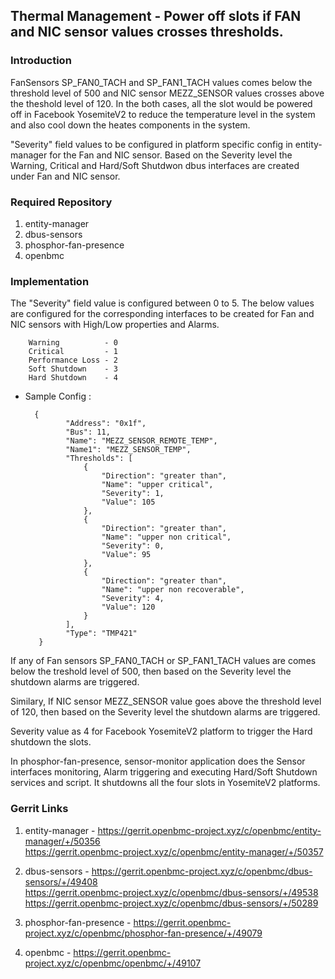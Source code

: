## Thermal Management - Power off slots if FAN and NIC sensor values crosses thresholds.

### Introduction

FanSensors SP_FAN0_TACH and SP_FAN1_TACH values comes below the threshold level
of 500 and NIC sensor MEZZ_SENSOR values crosses above the theshold level of
120. In the both cases, all the slot would be powered off in Facebook
YosemiteV2 to reduce the temperature level in the system and also cool down
the heates components in the system.

"Severity" field values to be configured in platform specific config in
entity-manager for the Fan and NIC sensor. Based on the Severity level the
Warning, Critical and Hard/Soft Shutdwon dbus interfaces are created under Fan
and NIC sensor.

### Required Repository

1. entity-manager
2. dbus-sensors
3. phosphor-fan-presence
4. openbmc

### Implementation

The "Severity" field value is configured between 0 to 5. The below values are
configured for the corresponding interfaces to be created for Fan and NIC
sensors with High/Low properties and Alarms.

```
    Warning          - 0
    Critical         - 1
    Performance Loss - 2
    Soft Shutdown    - 3
    Hard Shutdown    - 4

```
 - Sample Config :
   ```
     {
            "Address": "0x1f",
            "Bus": 11,
            "Name": "MEZZ_SENSOR_REMOTE_TEMP",
            "Name1": "MEZZ_SENSOR_TEMP",
            "Thresholds": [
                {
                    "Direction": "greater than",
                    "Name": "upper critical",
                    "Severity": 1,
                    "Value": 105
                },
                {
                    "Direction": "greater than",
                    "Name": "upper non critical",
                    "Severity": 0,
                    "Value": 95
                },
                {
                    "Direction": "greater than",
                    "Name": "upper non recoverable",
                    "Severity": 4,
                    "Value": 120
                }
            ],
            "Type": "TMP421"
      }

   ```

If any of Fan sensors SP_FAN0_TACH or SP_FAN1_TACH values are comes below the
treshold level of 500, then based on the Severity level the shutdown alarms are
triggered. 

Similary, If NIC sensor MEZZ_SENSOR value goes above the threshold level of 120,
then based on the Severity level the shutdown alarms are triggered.

Severity value as 4 for Facebook YosemiteV2 platform to trigger the Hard shutdown
the slots. 

In phosphor-fan-presence, sensor-monitor application does the Sensor interfaces
monitoring, Alarm triggering and executing Hard/Soft Shutdown services and
script. It shutdowns all the four slots in YosemiteV2 platforms.

### Gerrit Links

1. entity-manager        - https://gerrit.openbmc-project.xyz/c/openbmc/entity-manager/+/50356<br/>
                           https://gerrit.openbmc-project.xyz/c/openbmc/entity-manager/+/50357 

2. dbus-sensors          - https://gerrit.openbmc-project.xyz/c/openbmc/dbus-sensors/+/49408<br/>
                           https://gerrit.openbmc-project.xyz/c/openbmc/dbus-sensors/+/49538<br/>
                           https://gerrit.openbmc-project.xyz/c/openbmc/dbus-sensors/+/50289<br/>

3. phosphor-fan-presence - https://gerrit.openbmc-project.xyz/c/openbmc/phosphor-fan-presence/+/49079

4. openbmc               - https://gerrit.openbmc-project.xyz/c/openbmc/openbmc/+/49107 
